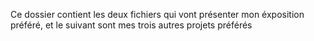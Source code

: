 Ce dossier contient les deux fichiers qui vont présenter mon éxposition préféré, et le suivant sont mes trois autres projets préférés
